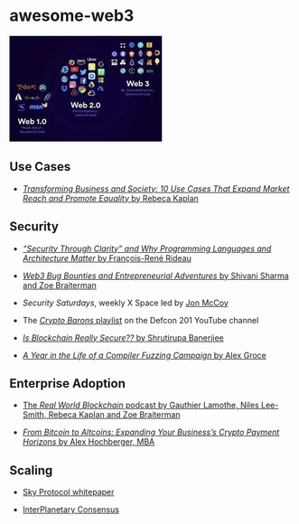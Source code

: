 # awesome-web3

![](/images/web3.jpg)

## Use Cases

- [_Transforming Business and Society: 10 Use Cases That Expand Market Reach and Promote Equality_ by Rebeca Kaplan](https://web3enabler.com/2024/02/08/web3-use-cases-business-innovation/)

## Security

- [_“Security Through Clarity” and Why Programming Languages and Architecture Matter_ by François-René Rideau](https://glow-lang.org/talks/security-through-clarity-2021/)

* [_Web3 Bug Bounties and Entrepreneurial Adventures_ by Shivani Sharma and Zoe Braiterman](https://www.youtube.com/watch?v=jNDDX2bRfEY)

* _Security Saturdays_, weekly X Space led by [Jon McCoy](https://twitter.com/thejonmccoy)

* The [_Crypto Barons_ playlist](https://www.youtube.com/playlist?list=PLVlyibl6-NOhQIhQfelgSL1tExH8hEgfM) on the Defcon 201 YouTube channel

* [_Is Blockchain Really Secure??_ by Shrutirupa Banerjiee](https://www.youtube.com/watch?v=Wf--4IRd1mY)

* [_A Year in the Life of a Compiler Fuzzing Campaign_ by Alex Groce](https://blog.trailofbits.com/2021/03/23/a-year-in-the-life-of-a-compiler-fuzzing-campaign/)

## Enterprise Adoption

- [The _Real World Blockchain_ podcast by Gauthier Lamothe, Niles Lee-Smith, Rebeca Kaplan and Zoe Braiterman](https://www.youtube.com/playlist?list=PLt68TvyH77C0V4z6asL2OOJqrCuSguHiq)

* [_From Bitcoin to Altcoins: Expanding Your Business’s Crypto Payment Horizons_ by Alex Hochberger, MBA](https://web3enabler.com/2024/02/15/expanding-business-altcoin-payments/)

## Scaling

- [Sky Protocol whitepaper](https://skyprotocol.org/technical-wp.pdf)

- [InterPlanetary Consensus](https://www.ipc.space)
